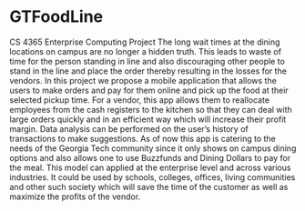 GTFoodLine
==========

CS 4365 Enterprise Computing Project
The long wait times at the dining locations on campus are no longer a hidden truth. This leads to waste of time for the person standing in line and also discouraging other people to stand in the line and place the order thereby resulting in the losses for the vendors. In this project we propose a mobile application that allows the users to make orders and pay for them online and pick up the food at their selected pickup time. For a vendor, this app allows them to reallocate employees from the cash registers to the kitchen so that they can deal with large orders quickly and in an efficient way which will increase their profit margin. Data analysis can be performed on the user’s history of transactions to make suggestions. As of now this app is catering to the needs of the Georgia Tech community since it only shows on campus dining options and also allows one to use Buzzfunds and Dining Dollars to pay for the meal. This model can applied at the enterprise level and across various industries. It could be used by schools, colleges, offices, living communities and other such society which will save the time of the customer as well as maximize the profits of the vendor.
